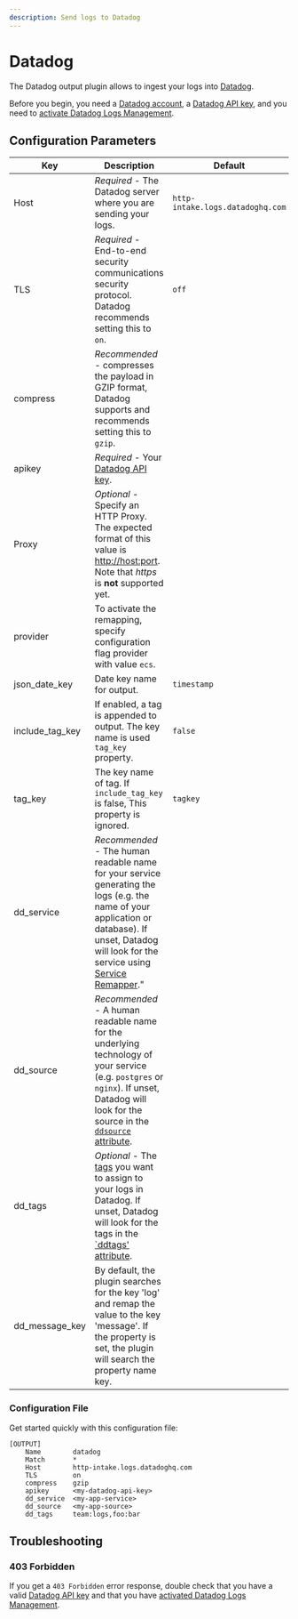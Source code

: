 ```yaml
---
description: Send logs to Datadog
---
```


# Datadog

The Datadog output plugin allows to ingest your logs into [Datadog](https://app.datadoghq.com/signup).

Before you begin, you need a [Datadog account](https://app.datadoghq.com/signup), a [Datadog API key](https://docs.datadoghq.com/account_management/api-app-keys/), and you need to [activate Datadog Logs Management](https://app.datadoghq.com/logs/activation).

## Configuration Parameters

| Key             | Description                                                                                                                                                                                                                                                                                                                                                                                                                                | Default                          |
| --------------- | -----------------------------------------------------------------------------------------------------------------------------------------------------------------                                                                                                                                                                                                                                                                          | -------------------------------- |
| Host            | _Required_ - The Datadog server where you are sending your logs.                                                                                                                                                                                                                                                                                                                                                                           | `http-intake.logs.datadoghq.com` |
| TLS             | _Required_ - End-to-end security communications security protocol. Datadog recommends setting this to `on`.                                                                                                                                                                                                                                                                                                                                | `off`                            |
| compress        | _Recommended_ - compresses the payload in GZIP format, Datadog supports and recommends setting this to `gzip`.                                                                                                                                                                                                                                                                                                                             |                                  |
| apikey          | _Required_ - Your [Datadog API key](https://app.datadoghq.com/account/settings#api).                                                                                                                                                                                                                                                                                                                                                       |                                  |
| Proxy           | _Optional_ - Specify an HTTP Proxy. The expected format of this value is [http://host:port](http://host/:port). Note that _https_ is **not** supported yet.                                                                                                                                                                                                                                                                                |                                  |
| provider        | To activate the remapping, specify configuration flag provider with value `ecs`.                                                                                                                                                                                                                                                                                                                                                           |                                  |
| json_date_key   | Date key name for output.                                                                                                                                                                                                                                                                                                                                                                                                                  | `timestamp`                      |
| include_tag_key | If enabled, a tag is appended to output. The key name is used `tag_key` property.                                                                                                                                                                                                                                                                                                                                                          | `false`                          |
| tag_key         | The key name of tag. If `include_tag_key` is false, This property is ignored.                                                                                                                                                                                                                                                                                                                                                              | `tagkey`                         |
| dd_service      | _Recommended_ - The human readable name for your service generating the logs (e.g. the name of your application or database). If unset, Datadog will look for the service using [Service Remapper](https://docs.datadoghq.com/logs/log_configuration/pipelines/?tab=service#service-attribute)." |                                  |
| dd_source       | _Recommended_ - A human readable name for the underlying technology of your service (e.g. `postgres` or `nginx`). If unset, Datadog will look for the source in the [`ddsource` attribute](https://docs.datadoghq.com/logs/log_configuration/pipelines/?tab=source#source-attribute).                                                                                                                                                                                                                                                                                                                   |                                  |
| dd_tags         | _Optional_ - The [tags](https://docs.datadoghq.com/tagging/) you want to assign to your logs in Datadog. If unset, Datadog will look for the tags in the [`ddtags' attribute](https://docs.datadoghq.com/api/latest/logs/#send-logs).                                                                                                                                                                                                                                                                                                                                   |                                  |
| dd_message_key  | By default, the plugin searches for the key 'log' and remap the value to the key 'message'. If the property is set, the plugin will search the property name key.                                                                                                                                                                                                                                                                          |                                  |

### Configuration File

Get started quickly with this configuration file:

```
[OUTPUT]
    Name        datadog
    Match       *
    Host        http-intake.logs.datadoghq.com
    TLS         on
    compress    gzip
    apikey      <my-datadog-api-key>
    dd_service  <my-app-service>
    dd_source   <my-app-source>
    dd_tags     team:logs,foo:bar
```

## Troubleshooting

### 403 Forbidden

If you get a `403 Forbidden` error response, double check that you have a valid [Datadog API key](https://docs.datadoghq.com/account_management/api-app-keys/) and that you have [activated Datadog Logs Management](https://app.datadoghq.com/logs/activation).
